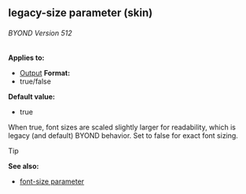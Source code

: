 ## legacy-size parameter (skin) 
###### BYOND Version 512

<!-- -->
**Applies to:**
+   [Output](/ref/skin/control/output.md) <!-- -->
**Format:**
+   true/false
<!-- -->
**Default value:**
+   true


When true, font sizes are scaled slightly larger for
readability, which is legacy (and default) BYOND behavior. Set to false
for exact font sizing.

> [!TIP] 
> **See also:**
> +   [font-size parameter](/ref/skin/param/font-size.md) 